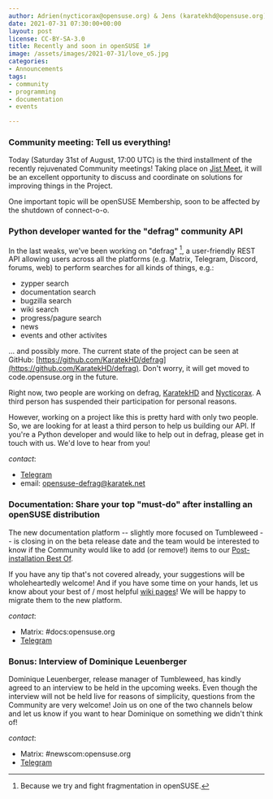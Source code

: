 ```yaml
---
author: Adrien(nycticorax@opensuse.org) & Jens (karatekhd@opensuse.org)
date: 2021-07-31 07:30:00+00:00
layout: post
license: CC-BY-SA-3.0
title: Recently and soon in openSUSE 1# 
image: /assets/images/2021-07-31/love_oS.jpg
categories:
- Announcements
tags:
- community
- programming
- documentation
- events

---
```


### Community meeting: Tell us everything!
Today (Saturday 31st of August, 17:00 UTC) is the third installment of the recently rejuvenated Community meetings! Taking place on [Jist Meet](https://meet.opensuse.org/meeting), it will be an excellent opportunity to discuss and coordinate on solutions for improving things in the Project.

One important topic will be openSUSE Membership, soon to be affected by the shutdown of connect-o-o.

### Python developer wanted for the "defrag" community API
In the last weaks, we've been working on "defrag" [^1], a user-friendly REST API allowing users across all the platforms (e.g. Matrix, Telegram, Discord, forums, web) to perform searches for all kinds of things, e.g.: 

* zypper search 
* documentation search 
* bugzilla search 
* wiki search 
* progress/pagure search 
* news 
* events and other activites 

... and possibly more. The current state of the project can be seen at GitHub: [https://github.com/KaratekHD/defrag](https://github.com/KaratekHD/defrag). Don't worry, it will get moved to code.opensuse.org in the future. 

Right now, two people are working on defrag, [KaratekHD](https://en.opensuse.org/User:KaratekHD) and [Nycticorax](https://en.opensuse.org/User:Nycticorax). A third person has suspended their participation for personal reasons. 

However, working on a project like this is pretty hard with only two people. So, we are looking for at least a third person to help us building our API. If you're a Python developer and would like to help out in defrag, please get in touch with us. We'd love to hear from you!

_contact_:
- [Telegram](https://t.me/openSUSE_defrag)
- email: [opensuse-defrag@karatek.net](mailto:opensuse-defrag@karatek.net)

[^1]: Because we try and fight fragmentation in openSUSE.

### Documentation: Share your top "must-do" after installing an openSUSE distribution
The new documentation platform -- slightly more focused on Tumbleweed -- is closing in on the beta release date and the team would be interested to know if the Community would like to add (or remove!) items to our [Post-installation Best Of](https://opensuse.github.io/openSUSE-docs-revamped-temp/best_of_post.html).

If you have any tip that's not covered already, your suggestions will be wholeheartedly welcome! And if you have some time on your hands, let us know about your best of / most helpful [wiki pages](https://en.opensuse.org/Main_Page)! We will be happy to migrate them to the new platform.

_contact_:
- Matrix: #docs:opensuse.org
- [Telegram](https://t.me/opensuse_docs)

### Bonus: Interview of Dominique Leuenberger
Dominique Leuenberger, release manager of Tumbleweed, has kindly agreed to an interview to be held in the upcoming weeks. Even though the interview will not be held live for reasons of simplicity, questions from the Community are very welcome! Join us on one of the two channels below and let us know if you want to hear Dominique on something we didn't think of!

_contact_:
- Matrix: #newscom:opensuse.org
- [Telegram](https://t.me/openSUSE_newscom)

